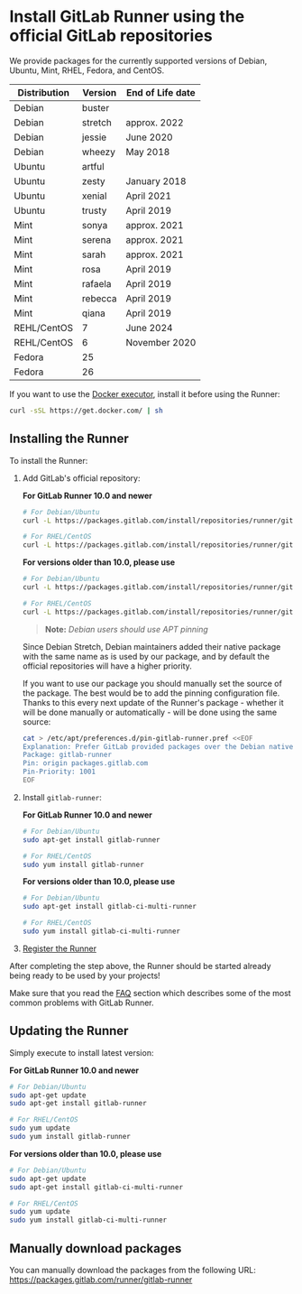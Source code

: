 # Install GitLab Runner using the official GitLab repositories

We provide packages for the currently supported versions of Debian, Ubuntu, Mint, RHEL, Fedora, and CentOS.

| Distribution | Version | End of Life date   |
| ------------ | ------- | ------------------ |
| Debian       | buster  |                    |
| Debian       | stretch | approx. 2022       |
| Debian       | jessie  | June 2020          |
| Debian       | wheezy  | May 2018           |
| Ubuntu       | artful  |                    |
| Ubuntu       | zesty   | January 2018       |
| Ubuntu       | xenial  | April 2021         |
| Ubuntu       | trusty  | April 2019         |
| Mint         | sonya   | approx. 2021       |
| Mint         | serena  | approx. 2021       |
| Mint         | sarah   | approx. 2021       |
| Mint         | rosa    | April 2019         |
| Mint         | rafaela | April 2019         |
| Mint         | rebecca | April 2019         |
| Mint         | qiana   | April 2019         |
| REHL/CentOS  | 7       | June 2024          |
| REHL/CentOS  | 6       | November 2020      |
| Fedora       | 25      |                    |
| Fedora       | 26      |                    |

If you want to use the [Docker executor], install it before using the Runner:

```bash
curl -sSL https://get.docker.com/ | sh
```

## Installing the Runner

To install the Runner:

1. Add GitLab's official repository:

    **For GitLab Runner 10.0 and newer**

    ```bash
    # For Debian/Ubuntu
    curl -L https://packages.gitlab.com/install/repositories/runner/gitlab-runner/script.deb.sh | sudo bash

    # For RHEL/CentOS
    curl -L https://packages.gitlab.com/install/repositories/runner/gitlab-runner/script.rpm.sh | sudo bash
    ```

    **For versions older than 10.0, please use**

    ```bash
    # For Debian/Ubuntu
    curl -L https://packages.gitlab.com/install/repositories/runner/gitlab-ci-multi-runner/script.deb.sh | sudo bash

    # For RHEL/CentOS
    curl -L https://packages.gitlab.com/install/repositories/runner/gitlab-ci-multi-runner/script.rpm.sh | sudo bash
    ```

    >**Note:**
    _Debian users should use APT pinning_
    >
    Since Debian Stretch, Debian maintainers added their native package
    with the same name as is used by our package, and by default the official
    repositories will have a higher priority.
    >
    If you want to use our package you should manually set the source of
    the package. The best would be to add the pinning configuration file.
    Thanks to this every next update of the Runner's package - whether it will
    be done manually or automatically - will be done using the same source:
    >
    ```bash
    cat > /etc/apt/preferences.d/pin-gitlab-runner.pref <<EOF
    Explanation: Prefer GitLab provided packages over the Debian native ones
    Package: gitlab-runner
    Pin: origin packages.gitlab.com
    Pin-Priority: 1001
    EOF
    ```

1. Install `gitlab-runner`:

    **For GitLab Runner 10.0 and newer**

    ```bash
    # For Debian/Ubuntu
    sudo apt-get install gitlab-runner

    # For RHEL/CentOS
    sudo yum install gitlab-runner
    ```

    **For versions older than 10.0, please use**

    ```bash
    # For Debian/Ubuntu
    sudo apt-get install gitlab-ci-multi-runner

    # For RHEL/CentOS
    sudo yum install gitlab-ci-multi-runner
    ```

1. [Register the Runner](../register/index.md)

After completing the step above, the Runner should be started already being
ready to be used by your projects!

Make sure that you read the [FAQ](../faq/README.md) section which describes
some of the most common problems with GitLab Runner.

## Updating the Runner

Simply execute to install latest version:

**For GitLab Runner 10.0 and newer**

```bash
# For Debian/Ubuntu
sudo apt-get update
sudo apt-get install gitlab-runner

# For RHEL/CentOS
sudo yum update
sudo yum install gitlab-runner
```

**For versions older than 10.0, please use**

```bash
# For Debian/Ubuntu
sudo apt-get update
sudo apt-get install gitlab-ci-multi-runner

# For RHEL/CentOS
sudo yum update
sudo yum install gitlab-ci-multi-runner
```

## Manually download packages

You can manually download the packages from the following URL:
<https://packages.gitlab.com/runner/gitlab-runner>

[docker executor]: ../executors/docker.md
